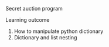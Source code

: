 Secret auction program

Learning outcome
1. How to manipulate python dictionary
2. Dictionary and list nesting
